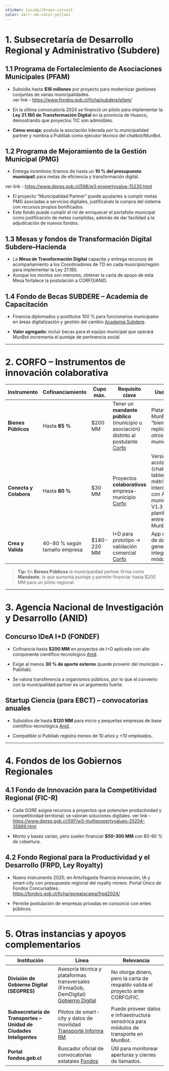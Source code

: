 ```yaml
---
sticker: lucide//brain-circuit
color: var(--mk-color-yellow)
---
```

# 1. Subsecretaría de Desarrollo Regional y Administrativo (Subdere)

## 1.1 Programa de Fortalecimiento de Asociaciones Municipales (PFAM)

- Subsidia hasta **$16 millones** por proyecto para modernizar gestiones conjuntas de varias municipalidades.    
ver link - https://www.fondos.gob.cl/ficha/subdere/pfam/

- En la última convocatoria 2024 se financió un piloto para implementar la **Ley 21.180 de Transformación Digital** en la provincia de Huasco, demostrando que proyectos TIC son admisibles.

- **Cómo encaja:** postula la asociación liderada por tu municipalidad partner y nombra a Publilab como ejecutor técnico del chatbot/MunBot.
    

## 1.2 Programa de Mejoramiento de la Gestión Municipal (PMG)

- Entrega incentivos (tramos de hasta un **10 % del presupuesto municipal**) para metas de eficiencia y transformación digital.

ver link - https://www.dipres.gob.cl/598/w3-propertyvalue-15230.html

- El proyecto “Municipalidad Partner” puede ayudarles a cumplir metas PMG asociadas a servicios digitales, justificando la compra del sistema con recursos propios bonificados.
- Este fondo puede cumplir el rol de enriquecer el portafolio municipal como justificación de metas cumplidas, además de dar facilidad a la adjudicación de nuevos fondos.
    

## 1.3 Mesas y fondos de Transformación Digital Subdere–Hacienda

- La **Mesa de Transformación Digital** capacita y entrega recursos de acompañamiento a los Coordinadores de TD en cada municipio/región para implementar la Ley 21.180.    
- Aunque los montos son menores, obtener la carta de apoyo de esta Mesa fortalece la postulación a CORFO/ANID.
    

## 1.4 Fondo de Becas SUBDERE – Academia de Capacitación

- Financia diplomados y postítulos 100 % para funcionarios municipales en áreas digitalización y gestión del cambio [Academia Subdere](https://academia.subdere.gov.cl/Becas_2025/).
    
- **Valor agregado:** incluir becas para el equipo municipal que operará MunBot incrementa el puntaje de pertinencia social.
    

---

# 2. CORFO – Instrumentos de innovación colaborativa

| Instrumento            | Cofinanciamiento             | Cupo máx.   | Requisito clave                                                                                                                           | Uso sugerido                                                                                                                                     |
| ---------------------- | ---------------------------- | ----------- | ----------------------------------------------------------------------------------------------------------------------------------------- | ------------------------------------------------------------------------------------------------------------------------------------------------ |
| **Bienes Públicos**    | Hasta **85 %**               | $200 MM     | Tener un **mandante público** (municipio u asociación) distinto al postulante [Corfo](https://www.corfo.cl/sites/cpp/inf/bienes-publicos) | Plataforma MunBot como “bien público” replicable en otros municipios.                                                                            |
| **Conecta y Colabora** | Hasta **80 %**               | $30 MM      | Proyectos **colaborativos** empresa-municipio [Corfo](https://corfo.cl/sites/cpp/inf/movil/conecta-y-colabora)                            | Versión piloto acotada (chatbot + tablero de métricas + interoperabilidad con API's municipales) V1.3 de la planificación de entregas de Munbot. |
| **Crea y Valida**      | 40-80 % según tamaño empresa | $180-220 MM | I+D para prototipo → validación comercial [Corfo](https://www.corfo.cl/sites/cpp/crea-y-valida)                                           | App de análisis de datos con IA generativa e integrada a módulos SIG.                                                                            |

> **Tip:** En **Bienes Públicos** la municipalidad partner firma como **Mandante**, lo que aumenta puntaje y permite financiar hasta $200 MM para un piloto regional.

---

# 3. Agencia Nacional de Investigación y Desarrollo (ANID)

## Concurso **IDeA I+D** (FONDEF)

- Cofinancia hasta **$200 MM** en proyectos de I+D aplicada con alto componente científico-tecnológico [Anid](https://anid.cl/concursos/concurso-idea-id-2025/?utm_source=chatgpt.com).
    
- Exige al menos **30 % de aporte externo** (puede provenir del municipio + Publilab).
    
- Se valora transferencia a organismos públicos, por lo que el convenio con la municipalidad partner es un argumento fuerte.
    

## Startup Ciencia (para EBCT) – convocatorias anuales

- Subsidios de hasta **$120 MM** para micro y pequeñas empresas de base científico-tecnológica [Anid](https://anid.cl/concursos/startup-ciencia-2025/?utm_source=chatgpt.com).
    
- Compatible si Publilab registra menos de 10 años y <10 empleados.
    

---

# 4. Fondos de los Gobiernos Regionales

## 4.1 Fondo de Innovación para la Competitividad Regional (**FIC-R**)

- Cada GORE asigna recursos a proyectos que potencien productividad y competitividad territorial; se valoran soluciones digitales.
ver link - https://www.dipres.gob.cl/597/w3-multipropertyvalues-25204-35869.html

- Monto y bases varían, pero suelen financiar **$50-300 MM** con 80-90 % de cobertura.
    

## 4.2 Fondo Regional para la Productividad y el Desarrollo (**FRPD**, Ley Royalty)

- Nuevo instrumento 2025; en Antofagasta financia innovación, IA y smart-city con presupuesto regional del royalty minero. Portal Único de Fondos Concursables. 
https://fondos.gob.cl/ficha/goreatacama/frpd2024/

- Permite postulación de empresas privadas en consorcio con entes públicos.
    

---

# 5. Otras instancias y apoyos complementarios

|Institución|Línea|Relevancia|
|---|---|---|
|**División de Gobierno Digital (SEGPRES)**|Asesoría técnica y plataformas transversales (FirmaGob, DemDigital) [Gobierno Digital](https://digital.gob.cl/transformacion-digital/ley-de-transformacion-digital/?utm_source=chatgpt.com)|No otorga dinero, pero la carta de respaldo valida el proyecto ante CORFO/FIC.|
|**Subsecretaría de Transportes – Unidad de Ciudades Inteligentes**|Pilotos de smart-city y datos de movilidad [Transporte Informa RM](https://www.transporteinforma.cl/acerca-de-transporte-informa/sit/?utm_source=chatgpt.com)|Puede proveer datos e infraestructura sensórica para módulos de transporte en MunBot.|
|**Portal fondos.gob.cl**|Buscador oficial de convocatorias estatales [Fondos](https://fondos.gob.cl/searchernew/emprendimiento%20e%20innovaci%C3%B3n/)|Útil para monitorear aperturas y cierres de llamados.|
